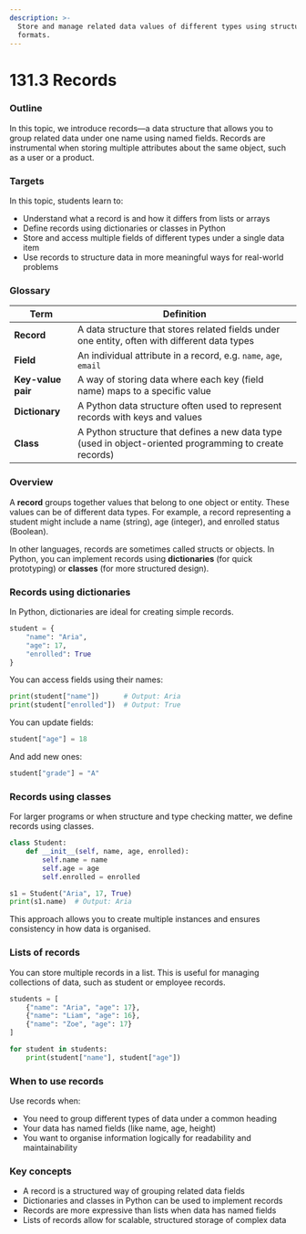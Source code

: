 ```yaml
---
description: >-
  Store and manage related data values of different types using structured data
  formats.
---
```


# 131.3 Records

### Outline

In this topic, we introduce records—a data structure that allows you to group related data under one name using named fields. Records are instrumental when storing multiple attributes about the same object, such as a user or a product.

### Targets

In this topic, students learn to:

* Understand what a record is and how it differs from lists or arrays
* Define records using dictionaries or classes in Python
* Store and access multiple fields of different types under a single data item
* Use records to structure data in more meaningful ways for real-world problems

### Glossary

| Term               | Definition                                                                                              |
| ------------------ | ------------------------------------------------------------------------------------------------------- |
| **Record**         | A data structure that stores related fields under one entity, often with different data types           |
| **Field**          | An individual attribute in a record, e.g. `name`, `age`, `email`                                        |
| **Key-value pair** | A way of storing data where each key (field name) maps to a specific value                              |
| **Dictionary**     | A Python data structure often used to represent records with keys and values                            |
| **Class**          | A Python structure that defines a new data type (used in object-oriented programming to create records) |

### Overview

A **record** groups together values that belong to one object or entity. These values can be of different data types. For example, a record representing a student might include a name (string), age (integer), and enrolled status (Boolean).

In other languages, records are sometimes called structs or objects. In Python, you can implement records using **dictionaries** (for quick prototyping) or **classes** (for more structured design).

### Records using dictionaries

In Python, dictionaries are ideal for creating simple records.

```python
student = {
    "name": "Aria",
    "age": 17,
    "enrolled": True
}
```

You can access fields using their names:

```python
print(student["name"])      # Output: Aria
print(student["enrolled"])  # Output: True
```

You can update fields:

```python
student["age"] = 18
```

And add new ones:

```python
student["grade"] = "A"
```

### Records using classes

For larger programs or when structure and type checking matter, we define records using classes.

```python
class Student:
    def __init__(self, name, age, enrolled):
        self.name = name
        self.age = age
        self.enrolled = enrolled

s1 = Student("Aria", 17, True)
print(s1.name)  # Output: Aria
```

This approach allows you to create multiple instances and ensures consistency in how data is organised.

### Lists of records

You can store multiple records in a list. This is useful for managing collections of data, such as student or employee records.

```python
students = [
    {"name": "Aria", "age": 17},
    {"name": "Liam", "age": 16},
    {"name": "Zoe", "age": 17}
]

for student in students:
    print(student["name"], student["age"])
```

### When to use records

Use records when:

* You need to group different types of data under a common heading
* Your data has named fields (like name, age, height)
* You want to organise information logically for readability and maintainability

### Key concepts

* A record is a structured way of grouping related data fields
* Dictionaries and classes in Python can be used to implement records
* Records are more expressive than lists when data has named fields
* Lists of records allow for scalable, structured storage of complex data
